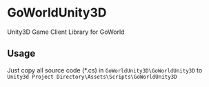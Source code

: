 # GoWorldUnity3D
Unity3D Game Client Library for GoWorld

## Usage
Just copy all source code (*.cs) in `GoWorldUnity3D\GoWorldUnity3D` to `Unity3d Project Directory\Assets\Scripts\GoWorldUnity3D`
